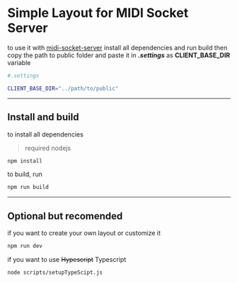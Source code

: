 # Simple Layout for MIDI Socket Server 


to use it with [midi-socket-server](https://github.com/fmented/midi-socket-server)
install all dependencies and run build then copy the path to public folder and paste it in ***.settings*** as **CLIENT_BASE_DIR** variable 

```bash
#.settings

CLIENT_BASE_DIR="../path/to/public"
```

<hr>

## Install and build

to install all dependencies
>required nodejs
```bash
npm install
```

to build, run
```bash
npm run build
```

<hr>

## Optional but recomended

if you want to create your own layout or customize it
```bash
npm run dev
```

if you want to use ~~Hypescript~~ Typescript
```bash
node scripts/setupTypeScipt.js
```
